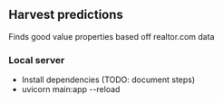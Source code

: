 Harvest predictions
---

Finds good value properties based off realtor.com data

### Local server

* Install dependencies (TODO: document steps)
* uvicorn main:app --reload
